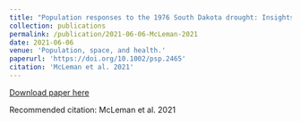 ```yaml
---
title: "Population responses to the 1976 South Dakota drought: Insights for wider drought migration research."
collection: publications
permalink: /publication/2021-06-06-McLeman-2021
date: 2021-06-06
venue: 'Population, space, and health.'
paperurl: 'https://doi.org/10.1002/psp.2465'
citation: 'McLeman et al. 2021'
---
```


<a href='https://doi.org/10.1002/psp.2465'>Download paper here</a>

Recommended citation: McLeman et al. 2021